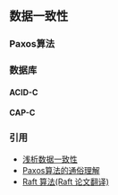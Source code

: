 ## 数据一致性


### Paxos算法


### 数据库
#### ACID-C

#### CAP-C

### 引用
- [浅析数据一致性](http://www.importnew.com/20633.html)
- [Paxos算法的通俗理解](https://www.cnblogs.com/yeahwell/p/4703219.html)
- [Raft 算法(Raft 论文翻译)](http://blog.51cto.com/liuxp0827/1899354)
